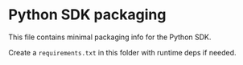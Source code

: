 # Python SDK packaging

This file contains minimal packaging info for the Python SDK.

Create a `requirements.txt` in this folder with runtime deps if needed.
